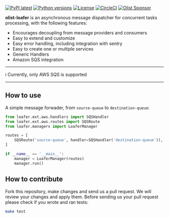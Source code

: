 [![PyPI latest](https://img.shields.io/pypi/v/olist-loafer.svg?maxAge=2592000)](https://pypi.python.org/pypi/loafer)
[![Python versions](https://img.shields.io/pypi/pyversions/olist-loafer.svg?maxAge=2592000)](https://pypi.python.org/pypi/loafer)
[![License](https://img.shields.io/pypi/l/loafer.svg?maxAge=2592000)](https://pypi.python.org/pypi/olist-loafer)
[![CircleCI](https://circleci.com/gh/olist/olist-loafer/tree/main.svg?style=svg)](https://circleci.com/gh/olist/olist-loafer/tree/main)
[![Olist Sponsor](https://img.shields.io/badge/sponsor-olist-53b5f6.svg?style=flat-square)](http://opensource.olist.com/)


**olist-loafer** is an asynchronous message dispatcher for concurrent tasks processing, with the following features:

* Encourages decoupling from message providers and consumers
* Easy to extend and customize
* Easy error handling, including integration with sentry
* Easy to create one or multiple services
* Generic Handlers
* Amazon SQS integration

---
:information_source: Currently, only AWS SQS is supported

---

## How to use

A simple message forwader, from ``source-queue`` to ``destination-queue``:

```python
from loafer.ext.aws.handlers import SQSHandler
from loafer.ext.aws.routes import SQSRoute
from loafer.managers import LoaferManager

routes = [
    SQSRoute('source-queue', handler=SQSHandler('destination-queue')),
]

if __name__ == '__main__':
    manager = LoaferManager(routes)
    manager.run()
```

## How to contribute

Fork this repository, make changes and send us a pull request. We will review your changes and apply them. Before sending us your pull request please check if you wrote and ran tests:

```bash
make test
```

